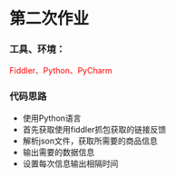 <h1>第二次作业</h1>
<h3>工具、环境：</h3>
<span style="color:red">Fiddler、Python、PyCharm</span>

<h3>代码思路</h3>
<ul>
<li>使用Python语言</li>
<li>首先获取使用fiddler抓包获取的链接反馈</li>
<li>解析json文件，获取所需要的商品信息</li>
<li>输出需要的数据信息</li>
<li>设置每次信息输出相隔时间</li>
</ul>